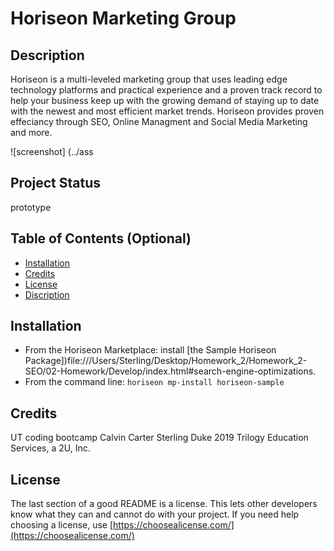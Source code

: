 # Horiseon Marketing Group 

## Description 
Horiseon is a multi-leveled marketing group that uses leading edge technology platforms and practical experience and a proven track record to help your business keep up with the growing demand of staying up to date with the newest and most efficient market trends. Horiseon provides proven effeciancy through SEO, Online Managment and Social Media Marketing and more. 

![screenshot] (../ass

## Project Status
prototype



## Table of Contents (Optional)

* [Installation](#installation)
* [Credits](#credits)
* [License](#license)
* [Discription](#Discription)


## Installation

* From the Horiseon Marketplace: install [the Sample Horiseon Package])file:///Users/Sterling/Desktop/Homework_2/Homework_2-SEO/02-Homework/Develop/index.html#search-engine-optimizations.
* From the command line: `horiseon mp-install horiseon-sample`

## Credits

UT coding bootcamp
Calvin Carter
Sterling Duke
2019 Trilogy Education Services, a 2U, Inc.

## License

The last section of a good README is a license. This lets other developers know what they can and cannot do with your project. If you need help choosing a license, use [https://choosealicense.com/](https://choosealicense.com/)
